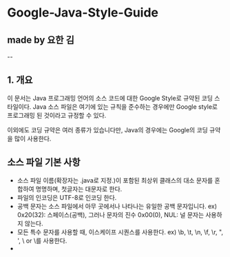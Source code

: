 # Google-Java-Style-Guide


## made by 요한 김 <br>

--

## 1. 개요

이 문서는 Java 프로그래밍 언어의 소스 코드에 대한 Google Style로 규약된 코딩 스타일이다. 
Java 소스 파일은 여기에 있는 규칙을 준수하는 경우에만 Google style로 프로그래밍 된 것이라고 규정할 수 있다.

이외에도 코딩 규약은 여러 종류가 있습니다만, Java의 경우에는 Google의 코딩 규약을 많이 사용한다.


## 소스 파일 기본 사항

 - 소스 파일 이름(확장자는 .java로 지정.)이 포함된 최상위 클래스의 대소 문자를 혼합하여 명명하며, 첫글자는 대문자로 한다.
 - 파일의 인코딩은 UTF-8로 인코딩 한다.
 - 공백 문자는 소스 파일에서 아무 곳에서나 나타나는 유일한 공백 문자입니다. ex) 0x20(32): 스페이스(공백), 그러나 문자의 진수 0x00(0), NUL: 널 문자는 사용하지 않는다.
 - 모든 특수 문자를 사용할 때, 이스케이프 시퀀스를 사용한다. ex) \b, \t, \n, \f, \r, \", \', \ or \\를 사용한다. 
 - 

